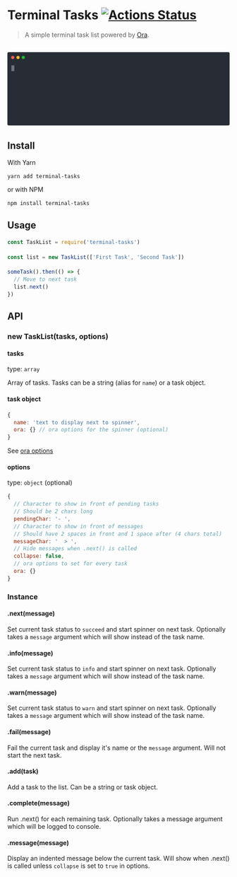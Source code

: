 # Terminal Tasks [![Actions Status](https://github.com/nklayman/terminal-tasks/workflows/Node%20CI/badge.svg)](https://github.com/nklayman/terminal-tasks/actions)

> A simple terminal task list powered by [Ora](https://github.com/sindresorhus/ora).

<p align="center">
	<br>
    <img width="600" src="https://raw.githubusercontent.com/nklayman/terminal-tasks/master/example.svg?sanitize=true">
	<br>
</p>

## Install

With Yarn

```shell
yarn add terminal-tasks
```

or with NPM

```shell
npm install terminal-tasks
```

## Usage

```javascript
const TaskList = require('terminal-tasks')

const list = new TaskList(['First Task', 'Second Task'])

someTask().then(() => {
  // Move to next task
  list.next()
})
```

## API

### new TaskList(tasks, options)

#### tasks

type: `array`

Array of tasks. Tasks can be a string (alias for `name`) or a task object.

#### task object

```javascript
{
  name: 'text to display next to spinner',
  ora: {} // ora options for the spinner (optional)
}
```

See [ora options](https://github.com/sindresorhus/ora/blob/master/readme.md#api)

#### options

type: `object` (optional)

```javascript
{
  // Character to show in front of pending tasks
  // Should be 2 chars long
  pendingChar: '- ',
  // Character to show in front of messages
  // Should have 2 spaces in front and 1 space after (4 chars total)
  messageChar: '  > ',
  // Hide messages when .next() is called
  collapse: false,
  // ora options to set for every task
  ora: {}
}
```

### Instance

#### .next(message)

Set current task status to `succeed` and start spinner on next task. Optionally takes a `message` argument which will show instead of the task name.

#### .info(message)

Set current task status to `info` and start spinner on next task. Optionally takes a `message` argument which will show instead of the task name.

#### .warn(message)

Set current task status to `warn` and start spinner on next task. Optionally takes a `message` argument which will show instead of the task name.

#### .fail(message)

Fail the current task and display it's name or the `message` argument. Will not start the next task.

#### .add(task)

Add a task to the list. Can be a string or task object.

#### .complete(message)

Run .next() for each remaining task. Optionally takes a message argument which will be logged to console.

#### .message(message)

Display an indented message below the current task. Will show when .next() is called unless `collapse` is set to `true` in options.
